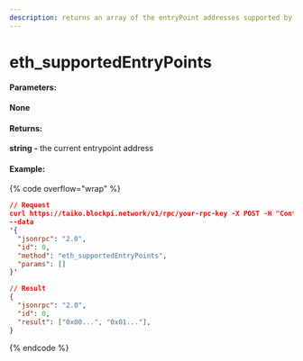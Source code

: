 ```yaml
---
description: returns an array of the entryPoint addresses supported by the bundler
---
```


# eth\_supportedEntryPoints

#### **Parameters:**

**None**

#### **Returns:**

**string -** the current entrypoint address

#### Example:

{% code overflow="wrap" %}
```json
// Request
curl https://taiko.blockpi.network/v1/rpc/your-rpc-key -X POST -H "Content-Type: application/json" 
--data 
'{
  "jsonrpc": "2.0",
  "id": 0,
  "method": "eth_supportedEntryPoints",
  "params": []
}'

// Result
{
  "jsonrpc": "2.0",
  "id": 0,
  "result": ["0x00...", "0x01..."],
}
```
{% endcode %}
